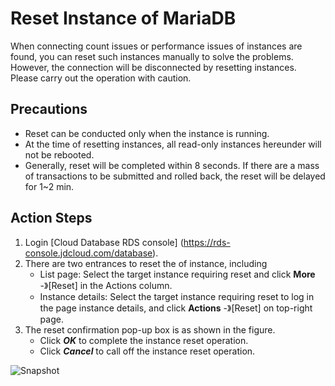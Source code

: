# Reset Instance of MariaDB
When connecting count issues or performance issues of instances are found, you can reset such instances manually to solve the problems. However, the connection will be disconnected by resetting instances. Please carry out the operation with caution.

## Precautions
* Reset can be conducted only when the instance is running.
* At the time of resetting instances, all read-only instances hereunder will not be rebooted.
* Generally, reset will be completed within 8 seconds. If there are a mass of transactions to be submitted and rolled back, the reset will be delayed for 1~2 min.

## Action Steps
1. Login [Cloud Database RDS console] (https://rds-console.jdcloud.com/database).
2. There are two entrances to reset the of instance, including
    * List page: Select the target instance requiring reset and click **More** -》[Reset] in the Actions column.
    * Instance details: Select the target instance requiring reset to log in the page instance details, and click **Actions** -》[Reset] on top-right page.
3. The reset confirmation pop-up box is as shown in the figure.
    * Click ***OK*** to complete the instance reset operation.
    * Click ***Cancel*** to call off the instance reset operation.
    
![Snapshot](https://img1.jcloudcs.com/cms/0d8ca556-e783-4fa9-ab72-b30652c0251020180423125543.png)
